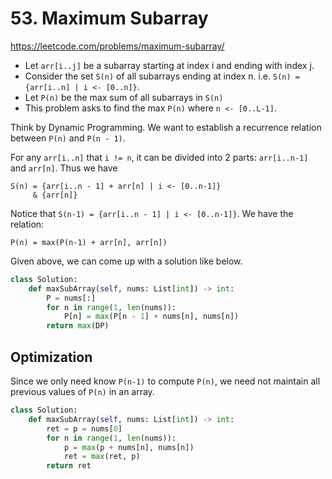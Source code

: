 # 53. Maximum Subarray
https://leetcode.com/problems/maximum-subarray/

- Let `arr[i..j]` be a subarray starting at index i and ending with index j.
- Consider the set `S(n)` of all subarrays ending at index n. i.e. `S(n) = {arr[i..n] | i <- [0..n]}`.
- Let `P(n)` be the max sum of all subarrays in `S(n)`
- This problem asks to find the max `P(n)` where `n <- [0..L-1]`.

Think by Dynamic Programming.
We want to establish a recurrence relation between `P(n)` and `P(n - 1)`.

For any `arr[i..n]` that `i != n`, it can be divided into 2 parts: `arr[i..n-1]` and `arr[n]`. Thus we have

```
S(n) = {arr[i..n - 1] + arr[n] | i <- [0..n-1]}
     & {arr[n]}
```

Notice that `S(n-1) = {arr[i..n - 1] | i <- [0..n-1]}`.
We have the relation:

```
P(n) = max(P(n-1) + arr[n], arr[n])
```

Given above, we can come up with a solution like below.

```py
class Solution:
    def maxSubArray(self, nums: List[int]) -> int:
        P = nums[:]
        for n in range(1, len(nums)):
            P[n] = max(P[n - 1] + nums[n], nums[n])
        return max(DP)
```

## Optimization

Since we only need know `P(n-1)` to compute `P(n)`, we need not maintain all previous values of `P(n)` in an array.

```py
class Solution:
    def maxSubArray(self, nums: List[int]) -> int:
        ret = p = nums[0]
        for n in range(1, len(nums)):
            p = max(p + nums[n], nums[n])
            ret = max(ret, p)
        return ret
```
